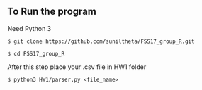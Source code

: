 ## To Run the program
Need Python 3

`$ git clone https://github.com/suniltheta/FSS17_group_R.git`

`$ cd FSS17_group_R`

After this step place your .csv file in HW1 folder

`$ python3 HW1/parser.py <file_name>`

